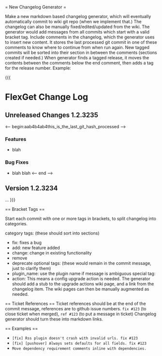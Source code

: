 = New Changelog Generator =

Make a new markdown based changelog generator, which will eventually automatically commit to wiki git repo (when we implement that.) The changelog can also be manually fixed/edited/updated from the wiki. The generator would add messages from all commits which start with a valid bracket tag. Include comments in the changelog, which the generator uses to insert new content. It stores the last processed git commit in one of these comments to know where to continue from when run again. New tagged commits will be sorted into their section in between the comments (sections created if needed.) When generator finds a tagged release, it moves the contents between the comments below the end comment, then adds a tag for the release number. Example:

{{{
# FlexGet Change Log
## Unreleased Changes 1.2.3235
<-- begin:aab4b4ab4this_is_the_last_git_hash_processed -->
### Features
* blah
### Bug Fixes
* blah blah
<-- end -->
## Version 1.2.3234
...
}}}


== Bracket Tags ==

Start each commit with one or more tags in brackets, to split changelog into categories.

category tags: (these should sort into sections)
* fix: fixes a bug
* add: new feature added
* change: change in existing functionality
* remove
* deprecate
optional tags: (these would remain in the commit message, just to clarify them)
* plugin_name: use the plugin name if message is ambiguous
special tag:
* action: This means a config upgrade action is needed. The generator should add a stub to the upgrade actions wiki page, and a link from the changelog item. The wiki pages can then be manually augmented as needed.

== Ticket References ==
Ticket references should be at the end of the commit message, references are to github issue numbers. `fix #123` (to close ticket when merged), `ref #123` (to put a message in ticket) Changelog generator should turn these into markdown links.

== Examples ==

* `[fix] Rss plugin doesn't crash with invalid urls. fix #123`
* `[fix] [pushover] Always sets defaults for all fields. fix #123`
* `Move dependency requirement comments inline with dependencies.`